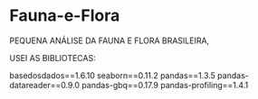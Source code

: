 # Fauna-e-Flora

PEQUENA ANÁLISE DA FAUNA E FLORA BRASILEIRA, 

USEI AS BIBLIOTECAS:

basedosdados==1.6.10
seaborn==0.11.2
pandas==1.3.5
pandas-datareader==0.9.0
pandas-gbq==0.17.9
pandas-profiling==1.4.1
